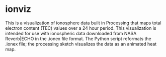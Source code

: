 # ionviz
This is a visualization of ionosphere data built in Processing that maps total electron content (TEC) values over a 24 hour period. This visualization is intended for use with ionospheric data downloaded from NASA Reverb|ECHO in the .ionex file format. The Python script reformats the .ionex file; the processing sketch visualizes the data as an animated heat map.
